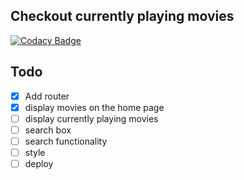 ## Checkout currently playing movies

[![Codacy Badge](https://api.codacy.com/project/badge/Grade/08252b8d6eac459fbd41eb55c5637d88)](https://app.codacy.com/manual/leanny01/box-office?utm_source=github.com&utm_medium=referral&utm_content=leanny01/box-office&utm_campaign=Badge_Grade_Dashboard)

## Todo

- [X] Add router
- [x] display movies on the home page
- [ ] display currently playing movies
- [ ] search box
- [ ] search functionality
- [ ] style
- [ ] deploy
